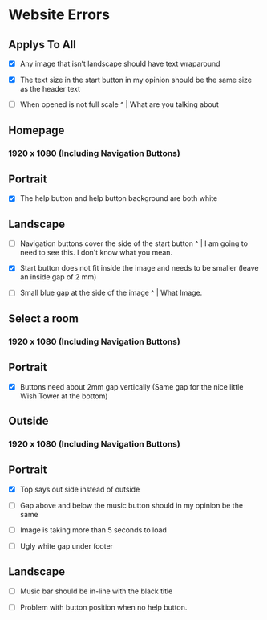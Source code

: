# Website Errors
## Applys To All

- [x] Any image that isn’t landscape should have text wraparound

- [x] The text size in the start button in my opinion should be the same size as the header text

- [ ] When opened is not full scale
  ^
  |
What are you talking about


## Homepage

### 1920 x 1080 (Including Navigation Buttons)

## Portrait

- [x] The help button and help button background are both white

## Landscape

- [ ] Navigation buttons cover the side of the start button
  ^
  |
I am going to need to see this. I don't know what you mean.

- [x] Start button does not fit inside the image and needs to be smaller (leave an inside gap of 2 mm)

- [ ] Small blue gap at the side of the image
  ^
  |
What Image.

## Select a room

### 1920 x 1080 (Including Navigation Buttons)

## Portrait

- [x] Buttons need about 2mm gap vertically (Same gap for the nice little Wish Tower 
at the bottom)

## Outside

### 1920 x 1080 (Including Navigation Buttons)

## Portrait

- [x] Top says out side instead of outside

- [ ] Gap above and below the music button should in my opinion be the same

- [ ] Image is taking more than 5 seconds to load

- [ ] Ugly white gap under footer

## Landscape

- [ ] Music bar should be in-line with the black title

- [ ] Problem with button position when no help button.